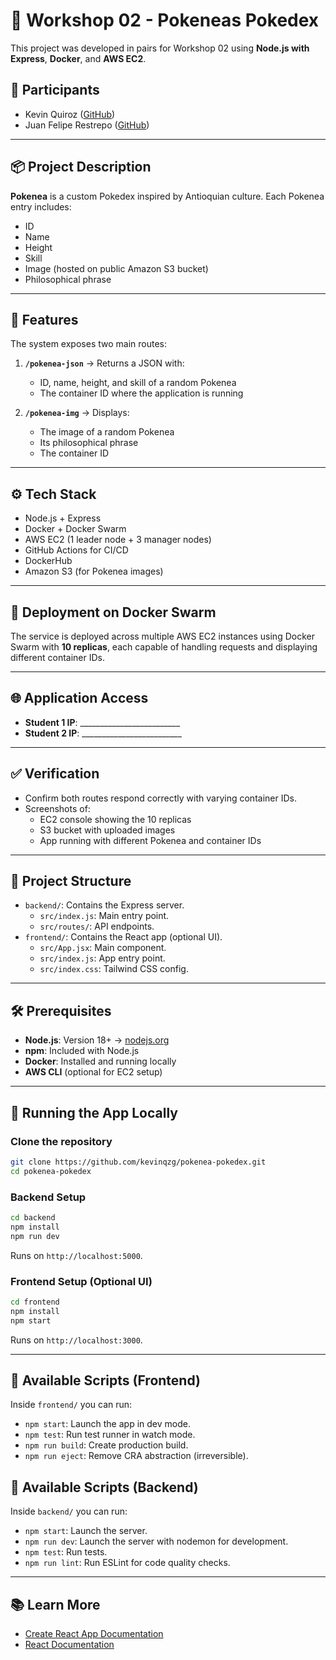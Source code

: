 # 🧪 Workshop 02 - Pokeneas Pokedex

This project was developed in pairs for Workshop 02 using **Node.js with Express**, **Docker**, and **AWS EC2**.

## 👥 Participants
- Kevin Quiroz ([GitHub](https://github.com/KevinQzG))
- Juan Felipe Restrepo ([GitHub](https://github.com/JuanFelipeRestrepoBuitrago))

---

## 📦 Project Description

**Pokenea** is a custom Pokedex inspired by Antioquian culture. Each Pokenea entry includes:
- ID
- Name
- Height
- Skill
- Image (hosted on public Amazon S3 bucket)
- Philosophical phrase

---

## 🚀 Features

The system exposes two main routes:

1. **`/pokenea-json`** → Returns a JSON with:
   - ID, name, height, and skill of a random Pokenea
   - The container ID where the application is running

2. **`/pokenea-img`** → Displays:
   - The image of a random Pokenea
   - Its philosophical phrase
   - The container ID

---

## ⚙️ Tech Stack

- Node.js + Express
- Docker + Docker Swarm
- AWS EC2 (1 leader node + 3 manager nodes)
- GitHub Actions for CI/CD
- DockerHub
- Amazon S3 (for Pokenea images)

---

## 🐳 Deployment on Docker Swarm

The service is deployed across multiple AWS EC2 instances using Docker Swarm with **10 replicas**, each capable of handling requests and displaying different container IDs.

---

## 🌐 Application Access

- **Student 1 IP**: _________________________
- **Student 2 IP**: _________________________

---

## ✅ Verification

- Confirm both routes respond correctly with varying container IDs.
- Screenshots of:
  - EC2 console showing the 10 replicas
  - S3 bucket with uploaded images
  - App running with different Pokenea and container IDs

---

## 📁 Project Structure

- `backend/`: Contains the Express server.
  - `src/index.js`: Main entry point.
  - `src/routes/`: API endpoints.
- `frontend/`: Contains the React app (optional UI).
  - `src/App.jsx`: Main component.
  - `src/index.js`: App entry point.
  - `src/index.css`: Tailwind CSS config.

---

## 🛠️ Prerequisites

- **Node.js**: Version 18+ → [nodejs.org](https://nodejs.org/)
- **npm**: Included with Node.js
- **Docker**: Installed and running locally
- **AWS CLI** (optional for EC2 setup)

---

## 🧪 Running the App Locally

### Clone the repository

```bash
git clone https://github.com/kevinqzg/pokenea-pokedex.git
cd pokenea-pokedex
```

### Backend Setup

```bash
cd backend
npm install
npm run dev
```

Runs on `http://localhost:5000`.

### Frontend Setup (Optional UI)

```bash
cd frontend
npm install
npm start
```

Runs on `http://localhost:3000`.

---

## 📜 Available Scripts (Frontend)

Inside `frontend/` you can run:

- `npm start`: Launch the app in dev mode.
- `npm test`: Run test runner in watch mode.
- `npm run build`: Create production build.
- `npm run eject`: Remove CRA abstraction (irreversible).

## 📜 Available Scripts (Backend)
Inside `backend/` you can run:
- `npm start`: Launch the server.
- `npm run dev`: Launch the server with nodemon for development.
- `npm test`: Run tests.
- `npm run lint`: Run ESLint for code quality checks.
---

## 📚 Learn More

- [Create React App Documentation](https://facebook.github.io/create-react-app/docs/getting-started)
- [React Documentation](https://reactjs.org/)
